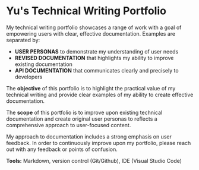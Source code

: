 # Yu's Technical Writing Portfolio

My technical writing portfolio showcases a range of work with a goal of empowering users with clear, effective documentation. Examples are separated by: 
- **USER PERSONAS** to demonstrate my understanding of user needs
- **REVISED DOCUMENTATION** that highlights my ability to improve existing documentation
- **API DOCUMENTATION** that communicates clearly and precisely to developers

The **objective** of this portfolio is to highlight the practical value of my technical writing and provide clear examples of my ability to create effective documentation.

The **scope** of this portfolio is to improve upon existing technical documentation and create original user personas to reflects a comprehensive approach to user-focused content.

My approach to documentation includes a strong emphasis on user feedback. In order to continuously improve upon my portfolio, please reach out with any feedback or points of confusion.

**Tools:** Markdown, version control (Git/Github), IDE (Visual Studio Code)
